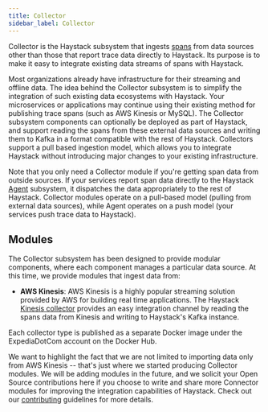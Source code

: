 ```yaml
---
title: Collector
sidebar_label: Collector
---
```


Collector is the Haystack subsystem that ingests [spans](https://github.com/ExpediaDotCom/haystack-idl) from data sources other than those that report trace data directly to Haystack. Its purpose is to make it easy to integrate existing data streams of spans with Haystack.

Most organizations already have infrastructure for their streaming and offline data. The idea behind the Collector subsystem is to simplify the integration of such existing data ecosystems with Haystack. Your microservices or applications may continue using their existing method for publishing trace spans (such as AWS Kinesis or MySQL). The Collector subsystem components can optionally be deployed as part of Haystack, and support reading the spans from these external data sources and writing them to Kafka in a format compatible with the rest of Haystack. Collectors support a pull based ingestion model, which allows you to integrate Haystack without introducing major changes to your existing infrastructure.

Note that you only need a Collector module if you're getting span data from outside sources. If your services report span data directly to the Haystack [Agent](../about/clients.html) subsystem, it dispatches the data appropriately to the rest of Haystack. Collector modules operate on a pull-based model (pulling from external data sources), while Agent operates on a push model (your services push trace data to Haystack).

## Modules
The Collector subsystem has been designed to provide modular components, where each component manages a particular data source. At this time, we provide modules that ingest data from:
* **AWS Kinesis**: AWS Kinesis is a highly popular streaming solution provided by AWS for building real time applications. The Haystack [Kinesis collector](https://github.com/ExpediaDotCom/haystack-collector/tree/master/kinesis) provides an easy integration channel by reading the spans data from Kinesis and writing to Haystack's Kafka instance. 

Each collector type is published as a separate Docker image under the ExpediaDotCom account on the Docker Hub. 

We want to highlight the fact that we are not limited to importing data only from AWS Kinesis -- that's just where we started producing Collector modules. We will be adding modules in the future, and we solicit your Open Source contributions here if you choose to write and share more Connector modules for improving the integration capabilities of Haystack. Check out our [contributing](../contributing.html) guidelines for more details.

